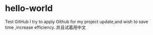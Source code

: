 # hello-world
Test GitHub
I try to apply Github for my project update,and wish to save time ,increase efficiency.
并且试着用中文
